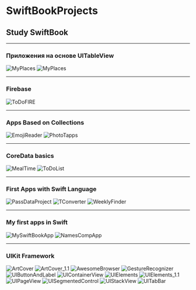 # SwiftBookProjects
## Study SwiftBook
_______________________________
### Приложения на основе UITableView
![](https://github.com/iosVictor/SwiftBookProjects/blob/main/presentations/MyPlaces1.gif "MyPlaces")     ![](https://github.com/iosVictor/SwiftBookProjects/blob/main/presentations/MyPlaces2.gif "MyPlaces")
_______________________________
### Firebase
![](https://github.com/iosVictor/SwiftBookProjects/blob/main/presentations/ToDoFIRE.gif "ToDoFIRE")
_______________________________
### Apps Based on Collections
![](https://github.com/iosVictor/SwiftBookProjects/blob/main/presentations/EmojiReader.gif "EmojiReader")    ![](https://github.com/iosVictor/SwiftBookProjects/blob/main/presentations/PhotoTapps.gif "PhotoTapps")
_______________________________
### CoreData basics
![](https://github.com/iosVictor/SwiftBookProjects/blob/main/presentations/MealTime.gif "MealTime")     ![](https://github.com/iosVictor/SwiftBookProjects/blob/main/presentations/ToDoList.gif "ToDoList")
_______________________________
### First Apps with Swift Language
![](https://github.com/iosVictor/SwiftBookProjects/blob/main/presentations/PassDataProject.gif "PassDataProject")      ![](https://github.com/iosVictor/SwiftBookProjects/blob/main/presentations/TConverter.gif "TConverter")       ![](https://github.com/iosVictor/SwiftBookProjects/blob/main/presentations/WeeklyFinder.gif "WeeklyFinder")
_______________________________
### My first apps in Swift
![](https://github.com/iosVictor/SwiftBookProjects/blob/main/presentations/MySwiftBookApp.gif "MySwiftBookApp")      ![](https://github.com/iosVictor/SwiftBookProjects/blob/main/presentations/NamesCompApp.gif "NamesCompApp")
_______________________________
### UIKit Framework
![](https://github.com/iosVictor/SwiftBookProjects/blob/main/presentations/ArtCover.gif "ArtCover")      ![](https://github.com/iosVictor/SwiftBookProjects/blob/main/presentations/ArtCover_1.1.gif "ArtCover_1.1")     ![](https://github.com/iosVictor/SwiftBookProjects/blob/main/presentations/AwesomeBrowser.gif "AwesomeBrowser")     ![](https://github.com/iosVictor/SwiftBookProjects/blob/main/presentations/GestureRecognizer.gif "GestureRecognizer")    ![](https://github.com/iosVictor/SwiftBookProjects/blob/main/presentations/UIButtonAndLabel.gif "UIButtonAndLabel")    ![](https://github.com/iosVictor/SwiftBookProjects/blob/main/presentations/UIContainerView.gif "UIContainerView")     ![](https://github.com/iosVictor/SwiftBookProjects/blob/main/presentations/UIElements.gif "UIElements")    ![](https://github.com/iosVictor/SwiftBookProjects/blob/main/presentations/UIElements_1.1.gif "UIElements_1.1")      ![](https://github.com/iosVictor/SwiftBookProjects/blob/main/presentations/UIPageView.gif "UIPageView")     ![](https://github.com/iosVictor/SwiftBookProjects/blob/main/presentations/UISegmentedControl.gif "UISegmentedControl")     ![](https://github.com/iosVictor/SwiftBookProjects/blob/main/presentations/UIStackView.gif "UIStackView")     ![](https://github.com/iosVictor/SwiftBookProjects/blob/main/presentations/UITabBar.gif "UITabBar")
